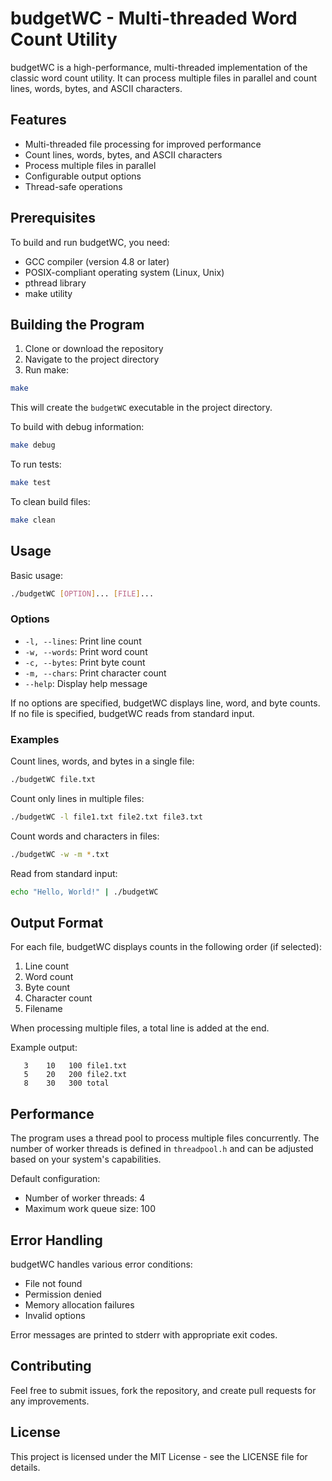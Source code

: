 # budgetWC - Multi-threaded Word Count Utility

budgetWC is a high-performance, multi-threaded implementation of the classic word count utility. It can process multiple files in parallel and count lines, words, bytes, and ASCII characters.

## Features

- Multi-threaded file processing for improved performance
- Count lines, words, bytes, and ASCII characters
- Process multiple files in parallel
- Configurable output options
- Thread-safe operations

## Prerequisites

To build and run budgetWC, you need:

- GCC compiler (version 4.8 or later)
- POSIX-compliant operating system (Linux, Unix)
- pthread library
- make utility

## Building the Program

1. Clone or download the repository
2. Navigate to the project directory
3. Run make:

```bash
make
```

This will create the `budgetWC` executable in the project directory.

To build with debug information:
```bash
make debug
```

To run tests:
```bash
make test
```

To clean build files:
```bash
make clean
```

## Usage

Basic usage:
```bash
./budgetWC [OPTION]... [FILE]...
```

### Options

- `-l, --lines`: Print line count
- `-w, --words`: Print word count
- `-c, --bytes`: Print byte count
- `-m, --chars`: Print character count
- `--help`: Display help message

If no options are specified, budgetWC displays line, word, and byte counts.
If no file is specified, budgetWC reads from standard input.

### Examples

Count lines, words, and bytes in a single file:
```bash
./budgetWC file.txt
```

Count only lines in multiple files:
```bash
./budgetWC -l file1.txt file2.txt file3.txt
```

Count words and characters in files:
```bash
./budgetWC -w -m *.txt
```

Read from standard input:
```bash
echo "Hello, World!" | ./budgetWC
```

## Output Format

For each file, budgetWC displays counts in the following order (if selected):
1. Line count
2. Word count
3. Byte count
4. Character count
5. Filename

When processing multiple files, a total line is added at the end.

Example output:
```
   3    10   100 file1.txt
   5    20   200 file2.txt
   8    30   300 total
```

## Performance

The program uses a thread pool to process multiple files concurrently. The number of worker threads is defined in `threadpool.h` and can be adjusted based on your system's capabilities.

Default configuration:
- Number of worker threads: 4
- Maximum work queue size: 100

## Error Handling

budgetWC handles various error conditions:
- File not found
- Permission denied
- Memory allocation failures
- Invalid options

Error messages are printed to stderr with appropriate exit codes.

## Contributing

Feel free to submit issues, fork the repository, and create pull requests for any improvements.

## License

This project is licensed under the MIT License - see the LICENSE file for details.
